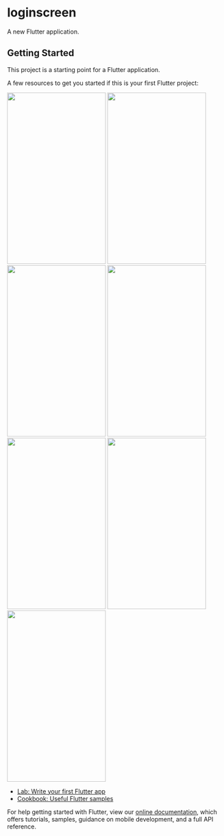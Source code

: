 # loginscreen

A new Flutter application.

## Getting Started

This project is a starting point for a Flutter application.

A few resources to get you started if this is your first Flutter project:

<img src="https://user-images.githubusercontent.com/27687969/57206972-802be680-6fe7-11e9-8183-25422b61c55f.png" height="400" width="230"> <img src="https://user-images.githubusercontent.com/27687969/57213081-57194f00-7003-11e9-9cca-a9b7c9d5ec0c.png" height="400" width="230"> <img src="https://user-images.githubusercontent.com/27687969/57213244-d9a20e80-7003-11e9-99d9-4fd1660b61de.png" height="400" width="230"> <img src="https://user-images.githubusercontent.com/27687969/57213277-efafcf00-7003-11e9-9baa-958d2fa41f28.png" height="400" width="230"> <img src="https://user-images.githubusercontent.com/27687969/57213292-fb9b9100-7003-11e9-9320-cdd35d364afa.png" height="400" width="230"> <img src="https://user-images.githubusercontent.com/27687969/57213315-09511680-7004-11e9-9799-e09febb2b34f.png" height="400" width="230"> <img src="https://user-images.githubusercontent.com/27687969/57213338-1a9a2300-7004-11e9-8b2f-216b047cbd61.png" height="400" width="230">

- [Lab: Write your first Flutter app](https://flutter.io/docs/get-started/codelab)
- [Cookbook: Useful Flutter samples](https://flutter.io/docs/cookbook)

For help getting started with Flutter, view our 
[online documentation](https://flutter.io/docs), which offers tutorials, 
samples, guidance on mobile development, and a full API reference.
